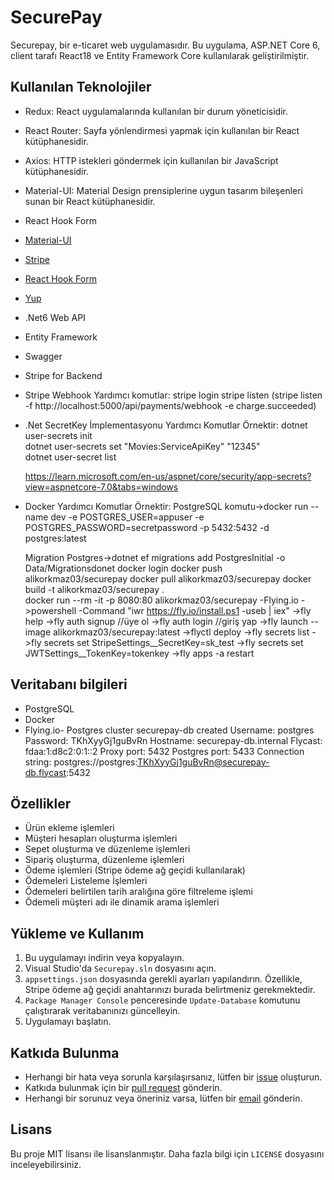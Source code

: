 # SecurePay

Securepay, bir e-ticaret web uygulamasıdır. Bu uygulama, ASP.NET Core 6, client tarafı React18 ve Entity Framework Core kullanılarak geliştirilmiştir.

## Kullanılan Teknolojiler 
- Redux: React uygulamalarında kullanılan bir durum yöneticisidir.
- React Router: Sayfa yönlendirmesi yapmak için kullanılan bir React kütüphanesidir.
- Axios: HTTP istekleri göndermek için kullanılan bir JavaScript kütüphanesidir.
- Material-UI: Material Design prensiplerine uygun tasarım bileşenleri sunan bir React kütüphanesidir.
- React Hook Form
- [Material-UI](https://mui.com/)
- [Stripe](https://stripe.com/)
- [React Hook Form](https://react-hook-form.com/)
- [Yup](https://github.com/jquense/yup)
- .Net6 Web API
- Entity Framework
- Swagger
- Stripe for Backend
- Stripe Webhook 
    Yardımcı komutlar:
     stripe login
     stripe listen
     (stripe listen -f http://localhost:5000/api/payments/webhook -e charge.succeeded)
- .Net SecretKey İmplementasyonu 
    Yardımcı Komutlar  Örnektir: 
    dotnet user-secrets init  
    dotnet user-secrets set "Movies:ServiceApiKey" "12345"  
    dotnet user-secret list

    https://learn.microsoft.com/en-us/aspnet/core/security/app-secrets?view=aspnetcore-7.0&tabs=windows
- Docker 
    Yardımcı Komutlar  Örnektir: 
    PostgreSQL komutu->docker run --name dev -e POSTGRES_USER=appuser -e POSTGRES_PASSWORD=secretpassword -p 5432:5432 -d postgres:latest

    Migration Postgres->dotnet ef migrations add PostgresInitial -o Data/Migrationsdonet
    docker login
    docker push alikorkmaz03/securepay
    docker pull alikorkmaz03/securepay
    docker build -t alikorkmaz03/securepay .   
    docker run --rm -it -p 8080:80 alikorkmaz03/securepay
-Flying.io
   ->powershell -Command "iwr https://fly.io/install.ps1 -useb | iex"
   ->fly help
   ->fly auth signup  //üye ol
   ->fly auth login   //giriş yap
   ->fly launch --image alikorkmaz03/securepay:latest
   ->flyctl deploy
   ->fly secrets list
   ->fly secrets  set StripeSettings__SecretKey=sk_test
   ->fly secrets  set JWTSettings__TokenKey=tokenkey
   ->fly apps -a <NameOfApp> restart
## Veritabanı bilgileri
- PostgreSQL
- Docker
- Flying.io-
Postgres cluster securepay-db created
  Username:    postgres
  Password:    TKhXyyGj1guBvRn
  Hostname:    securepay-db.internal
  Flycast:     fdaa:1:d8c2:0:1::2
  Proxy port:  5432
  Postgres port:  5433
  Connection string: postgres://postgres:TKhXyyGj1guBvRn@securepay-db.flycast:5432



## Özellikler

- Ürün ekleme işlemleri
- Müşteri hesapları oluşturma işlemleri
- Sepet oluşturma ve düzenleme işlemleri
- Sipariş oluşturma, düzenleme işlemleri
- Ödeme işlemleri (Stripe ödeme ağ geçidi kullanılarak)
- Ödemeleri Listeleme İşlemleri
- Ödemeleri belirtilen tarih aralığına göre filtreleme işlemi
- Ödemeli müşteri adı ile dinamik arama işlemleri

## Yükleme ve Kullanım

1. Bu uygulamayı indirin veya kopyalayın.
2. Visual Studio'da `Securepay.sln` dosyasını açın.
3. `appsettings.json` dosyasında gerekli ayarları yapılandırın. Özellikle, Stripe ödeme ağ geçidi anahtarınızı burada belirtmeniz gerekmektedir.
4. `Package Manager Console` penceresinde `Update-Database` komutunu çalıştırarak veritabanınızı güncelleyin.
5. Uygulamayı başlatın.

## Katkıda Bulunma

- Herhangi bir hata veya sorunla karşılaşırsanız, lütfen bir [issue](https://github.com/alikorkmaz03/Securepay/issues) oluşturun.
- Katkıda bulunmak için bir [pull request](https://github.com/alikorkmaz03/Securepay/pulls) gönderin.
- Herhangi bir sorunuz veya öneriniz varsa, lütfen bir [email](mailto:alikorkmaz03@gmail.com) gönderin.

## Lisans

Bu proje MIT lisansı ile lisanslanmıştır. Daha fazla bilgi için `LICENSE` dosyasını inceleyebilirsiniz.

